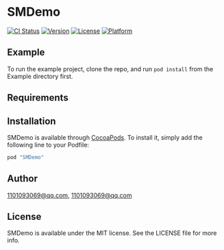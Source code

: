 # SMDemo

[![CI Status](http://img.shields.io/travis/1101093069@qq.com/SMDemo.svg?style=flat)](https://travis-ci.org/1101093069@qq.com/SMDemo)
[![Version](https://img.shields.io/cocoapods/v/SMDemo.svg?style=flat)](http://cocoapods.org/pods/SMDemo)
[![License](https://img.shields.io/cocoapods/l/SMDemo.svg?style=flat)](http://cocoapods.org/pods/SMDemo)
[![Platform](https://img.shields.io/cocoapods/p/SMDemo.svg?style=flat)](http://cocoapods.org/pods/SMDemo)

## Example

To run the example project, clone the repo, and run `pod install` from the Example directory first.

## Requirements

## Installation

SMDemo is available through [CocoaPods](http://cocoapods.org). To install
it, simply add the following line to your Podfile:

```ruby
pod "SMDemo"
```

## Author

1101093069@qq.com, 1101093069@qq.com

## License

SMDemo is available under the MIT license. See the LICENSE file for more info.
